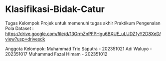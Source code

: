 # Klasifikasi-Bidak-Catur
Tugas Kelompok Projek untuk memenuhi tugas akhir Praktikum Pengenalan Pola
Dataset : https://drive.google.com/file/d/13GrmZnPFPHgu6BXUE_uLUDZ1yY2D8XeD/view?usp=drivesdk

Anggota Kelompok:
Muhammad Trio Saputra - 202351021
Adi Waluyo - 202351017
Muhammad Fazal Himam - 202351012
